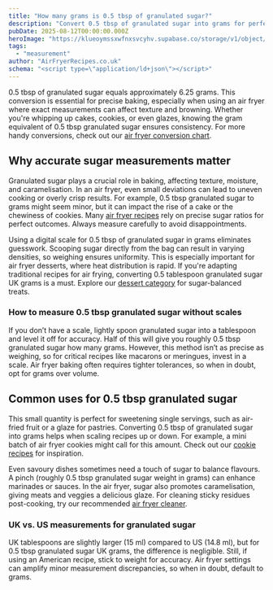 ```yaml
---
title: "How many grams is 0.5 tbsp of granulated sugar?"
description: "Convert 0.5 tbsp of granulated sugar into grams for perfect baking every time. Includes UK conversions and air fryer tips."
pubDate: 2025-08-12T00:00:00.000Z
heroImage: "https://klueoymssxwfnxsvcyhv.supabase.co/storage/v1/object/public/md/how-many-grams-is-0-5-tbsp-granulated-sugar-fddaaa7a.webp"
tags:
  - "measurement"
author: "AirFryerRecipes.co.uk"
schema: "<script type=\"application/ld+json\"></script>"
---
```


<p>0.5 tbsp of granulated sugar equals approximately 6.25 grams. This conversion is essential for precise baking, especially when using an air fryer where exact measurements can affect texture and browning. Whether you're whipping up cakes, cookies, or even glazes, knowing the gram equivalent of 0.5 tbsp granulated sugar ensures consistency. For more handy conversions, check out our <a href=https://www.airfryerrecipe.co.uk/air-fryer-conversion-chart>air fryer conversion chart</a>.</p>  

<h2>Why accurate sugar measurements matter</h2>  
<p>Granulated sugar plays a crucial role in baking, affecting texture, moisture, and caramelisation. In an air fryer, even small deviations can lead to uneven cooking or overly crisp results. For example, 0.5 tbsp granulated sugar to grams might seem minor, but it can impact the rise of a cake or the chewiness of cookies. Many <a href=https://www.airfryerrecipe.co.uk/recipes>air fryer recipes</a> rely on precise sugar ratios for perfect outcomes. Always measure carefully to avoid disappointments.</p>  

<p>Using a digital scale for 0.5 tbsp of granulated sugar in grams eliminates guesswork. Scooping sugar directly from the bag can result in varying densities, so weighing ensures uniformity. This is especially important for air fryer desserts, where heat distribution is rapid. If you're adapting traditional recipes for air frying, converting 0.5 tablespoon granulated sugar UK grams is a must. Explore our <a href=https://www.airfryerrecipe.co.uk/recipe-category/dessert>dessert category</a> for sugar-balanced treats.</p>  

<h3>How to measure 0.5 tbsp granulated sugar without scales</h3>  
<p>If you don’t have a scale, lightly spoon granulated sugar into a tablespoon and level it off for accuracy. Half of this will give you roughly 0.5 tbsp granulated sugar how many grams. However, this method isn’t as precise as weighing, so for critical recipes like macarons or meringues, invest in a scale. Air fryer baking often requires tighter tolerances, so when in doubt, opt for grams over volume.</p>  

<h2>Common uses for 0.5 tbsp granulated sugar</h2>  
<p>This small quantity is perfect for sweetening single servings, such as air-fried fruit or a glaze for pastries. Converting 0.5 tbsp of granulated sugar into grams helps when scaling recipes up or down. For example, a mini batch of air fryer cookies might call for this amount. Check out our <a href=https://www.airfryerrecipe.co.uk/recipe-category/cookies>cookie recipes</a> for inspiration.</p>  

<p>Even savoury dishes sometimes need a touch of sugar to balance flavours. A pinch (roughly 0.5 tbsp granulated sugar weight in grams) can enhance marinades or sauces. In the air fryer, sugar also promotes caramelisation, giving meats and veggies a delicious glaze. For cleaning sticky residues post-cooking, try our recommended <a href=https://www.airfryerrecipe.co.uk/air-fryer-cleaner>air fryer cleaner</a>.</p>  

<h3>UK vs. US measurements for granulated sugar</h3>  
<p>UK tablespoons are slightly larger (15 ml) compared to US (14.8 ml), but for 0.5 tbsp granulated sugar UK grams, the difference is negligible. Still, if using an American recipe, stick to weight for accuracy. Air fryer settings can amplify minor measurement discrepancies, so when in doubt, default to grams.</p>
